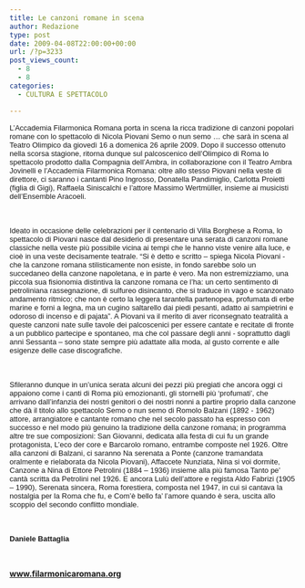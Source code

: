 ```yaml
---
title: Le canzoni romane in scena
author: Redazione
type: post
date: 2009-04-08T22:00:00+00:00
url: /?p=3233
post_views_count:
  - 8
  - 8
categories:
  - CULTURA E SPETTACOLO

---
```

<p style="margin&#45;bottom: 0cm; text&#45;align: left; ">
  <font face="Tahoma, sans&#45;serif"><font size="2"><span>L&rsquo;Accademia Filarmonica Romana porta in scena la ricca tradizione di canzoni popolari romane con lo spettacolo di Nicola Piovani Semo o nun semo &#8230; che sar&agrave; in scena al Teatro Olimpico da gioved&igrave; 16 a domenica 26 aprile 2009. Dopo il successo ottenuto nella scorsa stagione, ritorna dunque sul palcoscenico dell&rsquo;Olimpico di Roma lo spettacolo prodotto dalla Compagnia dell&rsquo;Ambra, in collaborazione con il Teatro Ambra Jovinelli e l&rsquo;Accademia Filarmonica Romana: oltre allo stesso Piovani nella veste di direttore, ci saranno i cantanti Pino Ingrosso, Donatella Pandimiglio, Carlotta Proietti (figlia di Gigi), Raffaela Siniscalchi e l&rsquo;attore Massimo Wertm&uuml;ller, insieme ai musicisti dell&#8217;Ensemble Aracoeli. </span></font></font>
</p>

<p style="margin&#45;bottom: 0cm; text&#45;align: left; ">
  &nbsp;
</p>

<p style="margin&#45;bottom: 0cm; text&#45;align: left; ">
  <font face="Tahoma, sans&#45;serif"><font size="2"><span>Ideato in occasione delle celebrazioni per il centenario di Villa Borghese a Roma, lo spettacolo di Piovani nasce dal desiderio di presentare una serata di canzoni romane classiche nella veste pi&ugrave; possibile vicina ai tempi che le hanno viste venire alla luce, e cio&egrave; in una veste decisamente teatrale. </span>&ldquo;Si &egrave; detto e scritto &ndash; spiega Nicola Piovani &#45; che la canzone romana stilisticamente non esiste, in fondo sarebbe solo un succedaneo della canzone napoletana, e in parte &egrave; vero. Ma non estremizziamo, una piccola sua fisionomia distintiva la canzone romana ce l&#8217;ha: un certo sentimento di petroliniana rassegnazione, di sulfureo disincanto, che si traduce in vago e scanzonato andamento ritmico; che non &egrave; certo la leggera tarantella partenopea, profumata di erbe marine e forni a legna, ma un cugino saltarello dai piedi pesanti, adatto ai sampietrini e odoroso di incenso e di pajata&rdquo;. <span>A Piovani va il merito di aver riconsegnato teatralit&agrave; a queste canzoni nate sulle tavole dei palcoscenici per essere cantate e recitate di fronte a un pubblico partecipe e spontaneo, ma che col passare degli anni &#45; soprattutto dagli anni Sessanta &ndash; sono state sempre pi&ugrave; adattate alla moda, al gusto corrente e alle esigenze delle case discografiche. </span></font></font>
</p>

<p style="margin&#45;bottom: 0cm; text&#45;align: left; ">
  &nbsp;
</p>

<p style="margin&#45;bottom: 0cm; text&#45;align: left; ">
  <font face="Tahoma, sans&#45;serif"><font size="2"><span>Sfileranno dunque in un&rsquo;unica serata alcuni dei pezzi pi&ugrave; pregiati che ancora oggi ci appaiono come i canti di Roma pi&ugrave; emozionanti, gli stornelli pi&ugrave; &lsquo;profumati&rsquo;, che arrivano dall&rsquo;infanzia dei nostri genitori o dei nostri nonni a partire proprio dalla canzone che d&agrave; il titolo allo spettacolo Semo o nun semo di Romolo Balzani (1892 &#45; 1962) attore, arrangiatore e cantante romano che nel secolo passato ha espresso con successo e nel modo pi&ugrave; genuino la tradizione della canzone romana; in programma altre tre sue composizioni: San Giovanni, dedicata alla festa di cui fu un grande protagonista, L&rsquo;eco der core e Barcarolo romano, entrambe composte nel 1926. Oltre alla canzoni di Balzani, ci saranno Na serenata a Ponte (canzone tramandata oralmente e rielaborata da Nicola Piovani), Affaccete Nunziata, Nina si voi dormite, Canzone a Nina di Ettore Petrolini (1884 &ndash; 1936) insieme alla pi&ugrave; famosa Tanto pe&rsquo; cant&agrave; scritta da Petrolini nel 1926. E ancora Lul&ugrave; dell&rsquo;attore e regista Aldo Fabrizi (1905 &ndash; 1990), Serenata sincera, Roma forestiera, composta nel 1947, in cui si cantava la nostalgia per la Roma che fu, e Com&rsquo;&egrave; bello fa&rsquo; l&rsquo;amore quando &egrave; sera, uscita allo scoppio del secondo conflitto mondiale.</span></font></font>
</p>

<p style="margin&#45;bottom: 0cm; text&#45;align: left; ">
  &nbsp;
</p>

<p style="margin&#45;bottom: 0cm; text&#45;align: left; ">
  <font face="Tahoma, sans&#45;serif"><font size="2"><span><strong>Daniele Battaglia</strong></span></font></font>
</p>

<p style="margin&#45;bottom: 0cm; text&#45;align: left; ">
  &nbsp;
</p>

<p style="margin&#45;bottom: 0cm; text&#45;align: left; ">
  <strong><a href="https://www.filarmonicaromana.org">www.filarmonicaromana.org</a></strong>
</p>